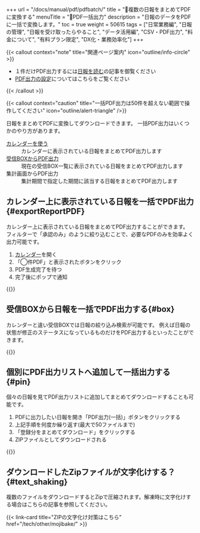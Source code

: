 +++
url = "/docs/manual/pdf/pdfbatch/"
title = "📄複数の日報をまとめてPDFに変換する"
menuTitle = "📄PDF一括出力"
description = "日報のデータをPDFに一括で変換します。"
toc = true
weight = 50615
tags = ["日常業務編", "日報の管理", "日報を受け取ったらやること", "データ活用編", "CSV・PDF出力", "料金について", "有料プラン限定", "DX化・業務効率化"]
+++

{{< callout context="note" title="関連ページ案内" icon="outline/info-circle" >}}

- １件だけPDF出力するには[日報を読む](/docs/manual/read-report/state/#pdf_export)の記事を御覧ください
- [PDF出力の設定](/docs/manual/pdf/pdfoption/)についてはこちらをご覧ください

{{< /callout >}}

{{< callout context="caution" title="一括PDF出力は50件を超えない範囲で操作してください" icon="outline/alert-triangle" />}}

日報をまとめてPDFに変換してダウンロードできます。
一括PDF出力はいくつかのやり方があります。

<dl class="basic">
<dt><a href="/docs/manual/read-report/list/#calendar">カレンダーを使う</a></dt>
<dd>カレンダーに表示されている日報をまとめてPDF出力します</dd>
<dt><a href="/docs/manual/read-report/list">受信BOXからPDF出力</a></dt>
<dd>現在の受信BOX一覧に表示されている日報をまとめてPDF出力します</dd>
<dt>集計画面からPDF出力</dt>
<dd>集計期間で指定した期間に該当する日報をまとめてPDF出力します</dd>
</dl>

## カレンダー上に表示されている日報を一括でPDF出力{#exportReportPDF}

カレンダー上に表示されている日報をまとめてPDF出力することができます。
フィルターで「承認のみ」のように絞り込むことで、必要なPDFのみを効率よく出力可能です。

1. [カレンダー](/docs/manual/read-report/list/#calendar)を開く
2. 「◯件PDF」と表示されたボタンをクリック
3. PDF生成完了を待つ
4. 完了後にポップで通知

{{<icatch filename="img/calendar-pdf" msg="カレンダー上に表示されている日報をワンクリックでまとめてPDFに変換する">}}

## 受信BOXから日報を一括でPDF出力する{#box}

カレンダーと違い受信BOXでは日報の絞り込み検索が可能です。
例えば日報の状態が修正のステータスになっているものだけをPDF出力するといったことができます。

{{<icatch filename="img/filter-pdf" msg="日報を個別に選び、一括でPDFに変換する">}}

## 個別にPDF出力リストへ追加して一括出力する{#pin}

個々の日報を見てPDF出力リストに追加してまとめてダウンロードすることも可能です。

1. PDFに出力したい日報を開き「PDF出力(一括)」ボタンをクリックする
1. 上記手順を何度か繰り返す(最大で50ファイルまで)
1. 「登録分をまとめてダウンロード」をクリックする
1. ZIPファイルとしてダウンロードされる

{{<icatch filename="img/add-pdf" msg="PDFに変換したい日報をリストに追加する">}}

## ダウンロードしたZipファイルが文字化けする？{#text_shaking}

複数のファイルをダウンロードするとZipで圧縮されます。解凍時に文字化けする場合はこちらの記事を参照してください。

{{< link-card title="ZIPの文字化け対策はこちら" href="/tech/other/mojibake/" >}}
